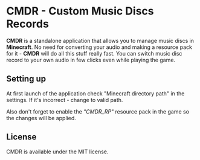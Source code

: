 # CMDR - Custom Music Discs Records

**CMDR** is a standalone application that allows you to manage music discs in **Minecraft**. No need for converting your audio and making a resource pack for it - **CMDR** will do all this stuff really fast. You can switch music disc record to your own audio in few clicks even while playing the game.

## Setting up

At first launch of the application check "Minecraft directory path" in the settings. If it's incorrect - change to valid path.

Also don't forget to enable the *"CMDR_RP"* resource pack in the game so the changes will be applied.

## License

CMDR is available under the MIT license.
